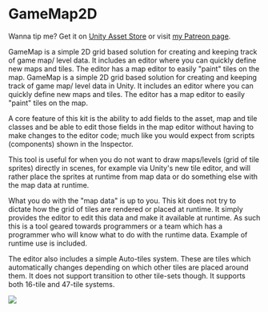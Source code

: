 # GameMap2D

Wanna tip me? Get it on [Unity Asset Store](https://assetstore.unity.com/packages/tools/gamemap-94641) or visit [my Patreon page](https://www.patreon.com/plyoung).

GameMap is a simple 2D grid based solution for creating and keeping track of game map/ level data. It includes an editor where you can quickly define new maps and tiles. The editor has a map editor to easily "paint" tiles on the map.
GameMap is a simple 2D grid based solution for creating and keeping track of game map/ level data in Unity. It includes an editor where you can quickly define new maps and tiles. The editor has a map editor to easily "paint" tiles on the map.

A core feature of this kit is the ability to add fields to the asset, map and tile classes and be able to edit those fields in the map editor without having to make changes to the editor code; much like you would expect from scripts (components) shown in the Inspector.

This tool is useful for when you do not want to draw maps/levels (grid of tile sprites) directly in scenes, for example via Unity's new tile editor, and will rather place the sprites at runtime from map data or do something else with the map data at runtime.

What you do with the "map data" is up to you. This kit does not try to dictate how the grid of tiles are rendered or placed at runtime. It simply provides the editor to edit this data and make it available at runtime. As such this is a tool geared towards programmers or a team which has a programmer who will know what to do with the runtime data. Example of runtime use is included.

The editor also includes a simple Auto-tiles system. These are tiles which automatically changes depending on which other tiles are placed around them. It does not support transition to other tile-sets though. It supports both 16-tile and 47-tile systems.

![](https://user-images.githubusercontent.com/837362/29742219-52a1e686-8a7b-11e7-9659-a32e8d8bd323.png)
